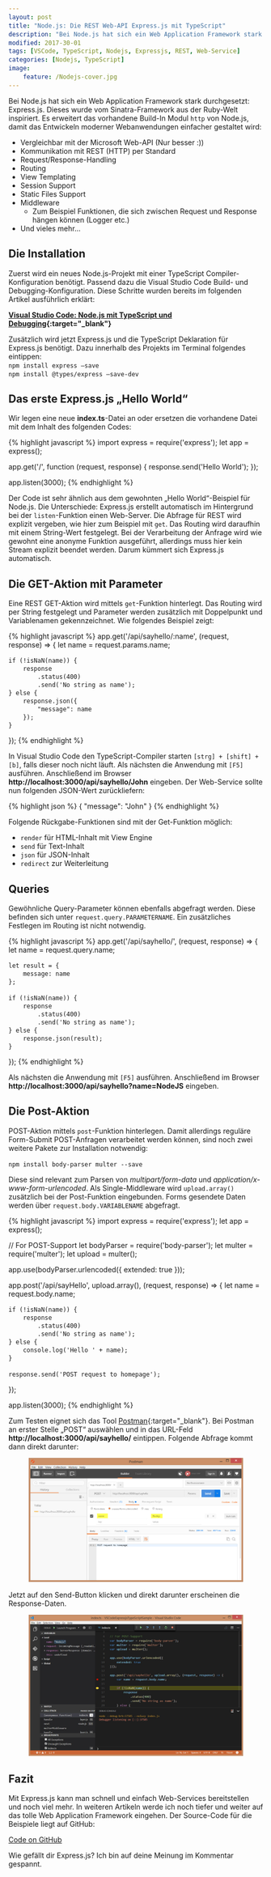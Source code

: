 ```yaml
---
layout: post
title: "Node.js: Die REST Web-API Express.js mit TypeScript"
description: "Bei Node.js hat sich ein Web Application Framework stark durchgesetzt: Express.js."
modified: 2017-30-01
tags: [VSCode, TypeScript, Nodejs, Expressjs, REST, Web-Service]
categories: [Nodejs, TypeScript]
image:
    feature: /Nodejs-cover.jpg
---
```


Bei Node.js hat sich ein Web Application Framework stark durchgesetzt: Express.js. Dieses wurde vom Sinatra-Framework aus der Ruby-Welt inspiriert. Es erweitert das vorhandene Build-In Modul `http` von Node.js, damit das Entwickeln moderner Webanwendungen einfacher gestaltet wird:  
- Vergleichbar mit der Microsoft Web-API (Nur besser :))  
- Kommunikation mit REST (HTTP) per Standard  
- Request/Response-Handling  
- Routing  
- View Templating  
- Session Support  
- Static Files Support  
- Middleware  
  - Zum Beispiel Funktionen, die sich zwischen Request und Response hängen können (Logger etc.)  
-	Und vieles mehr…  
<!-- more -->  
  
## Die Installation
Zuerst wird ein neues Node.js-Projekt mit einer TypeScript Compiler-Konfiguration benötigt. Passend dazu die Visual Studio Code Build- und Debugging-Konfiguration. Diese Schritte wurden bereits im folgenden Artikel ausführlich erklärt:  
  
  **[Visual Studio Code: Node.js mit TypeScript und Debugging](http://www.cross-platform-blog.de/tools/nodejs/typescript/visual-studio-code-nodejs-mit-typescript-und-debugging "Visual Studio Code: Node.js mit TypeScript und Debugging"){:target="_blank"}**

Zusätzlich wird jetzt Express.js und die TypeScript Deklaration für Express.js benötigt. Dazu innerhalb des Projekts im Terminal folgendes eintippen:  
`npm install express –save`  
`npm install @types/express –save-dev`  
  
## Das erste Express.js „Hello World“
Wir legen eine neue **index.ts**-Datei an oder ersetzen die vorhandene Datei mit dem Inhalt des folgenden Codes:  
  
{% highlight javascript %}
import express = require('express');
let app = express();

app.get('/', function (request, response) {
    response.send('Hello World');
});

app.listen(3000);
{% endhighlight %}
  
Der Code ist sehr ähnlich aus dem gewohnten „Hello World“-Beispiel für Node.js. Die Unterschiede: Express.js erstellt automatisch im Hintergrund bei der `listen`-Funktion einen Web-Server. Die Abfrage für REST wird explizit vergeben, wie hier zum Beispiel mit `get`. Das Routing wird daraufhin mit einem String-Wert festgelegt. Bei der Verarbeitung der Anfrage wird wie gewohnt eine anonyme Funktion ausgeführt, allerdings muss hier kein Stream explizit beendet werden. Darum kümmert sich Express.js automatisch.  
  
## Die GET-Aktion mit Parameter
Eine REST GET-Aktion wird mittels `get`-Funktion hinterlegt. Das Routing wird per String festgelegt und Parameter werden zusätzlich mit Doppelpunkt und Variablenamen gekennzeichnet. Wie folgendes Beispiel zeigt:  
  
{% highlight javascript %}
app.get('/api/sayhello/:name', (request, response) => {
    let name = request.params.name;

    if (!isNaN(name)) {
        response
            .status(400)
            .send('No string as name');
    } else {
        response.json({
            "message": name
        });
    }
});
{% endhighlight %}
  
In Visual Studio Code den TypeScript-Compiler starten `[strg] + [shift] + [b]`, falls dieser noch nicht läuft. Als nächsten die Anwendung mit `[F5]` ausführen. Anschließend im Browser **http://localhost:3000/api/sayhello/John** eingeben.
Der Web-Service sollte nun folgenden JSON-Wert zurückliefern:  
  
{% highlight json %}
{
    "message": "John"
}
{% endhighlight %}
    
Folgende Rückgabe-Funktionen sind mit der Get-Funktion möglich:  
- `render` für HTML-Inhalt mit View Engine  
- `send` für Text-Inhalt  
- `json` für JSON-Inhalt  
- `redirect` zur Weiterleitung  
  
## Queries
Gewöhnliche Query-Parameter können ebenfalls abgefragt werden. Diese befinden sich unter `request.query.PARAMETERNAME`. Ein zusätzliches Festlegen im Routing ist nicht notwendig.  
  
{% highlight javascript %}
app.get('/api/sayhello/', (request, response) => {
    let name = request.query.name;

    let result = {
        message: name
    };

    if (!isNaN(name)) {
        response
            .status(400)
            .send('No string as name');
    } else {
        response.json(result);
    }
});
{% endhighlight %}
  
Als nächsten die Anwendung mit `[F5]` ausführen. Anschließend im Browser **http://localhost:3000/api/sayhello?name=NodeJS** eingeben.
  
## Die Post-Aktion
POST-Aktion mittels `post`-Funktion hinterlegen. Damit allerdings reguläre Form-Submit POST-Anfragen verarbeitet werden können, sind noch zwei weitere Pakete zur Installation notwendig:    
  
`npm install body-parser multer --save`  
   
Diese sind relevant zum Parsen von *multipart/form-data* und *application/x-www-form-urlencoded*. Als Single-Middleware wird `upload.array()` zusätzlich bei der Post-Funktion eingebunden. Forms gesendete Daten werden über `request.body.VARIABLENAME` abgefragt.  
  
{% highlight javascript %}
import express = require('express');
let app = express();

// For POST-Support
let bodyParser = require('body-parser');
let multer = require('multer');
let upload = multer();

app.use(bodyParser.urlencoded({
    extended: true
}));

app.post('/api/sayHello', upload.array(), (request, response) => {
    let name = request.body.name;

    if (!isNaN(name)) {
        response
            .status(400)
            .send('No string as name');
    } else {
        console.log('Hello ' + name);
    }

    response.send('POST request to homepage');
});

app.listen(3000);
{% endhighlight %}
  
Zum Testen eignet sich das Tool [Postman](https://www.getpostman.com "Postman"){:target="_blank"}. Bei Postman an erster Stelle „POST“ auswählen und in das URL-Feld **http://localhost:3000/api/sayhello/** eintippen. Folgende Abfrage kommt dann direkt darunter:  
  
<figure>
	<a href="/images/03/postman-post.jpg"><img src="/images/03/postman-post.jpg" alt="Post-Anfrage mit Postman"></a>
</figure>
  
Jetzt auf den Send-Button klicken und direkt darunter erscheinen die Response-Daten.  
  
<figure>
	<a href="/images/03/vscode-expressjs-debugging.jpg"><img src="/images/03/vscode-expressjs-debugging.jpg" alt="Post-Anfrage mit Visual Studio Code debuggen"></a>
</figure>
  
## Fazit
Mit Express.js kann man schnell und einfach Web-Services bereitstellen und noch viel mehr. In weiteren Artikeln werde ich noch tiefer und weiter auf das tolle Web Application Framework eingehen.
Der Source-Code für die Beispiele liegt auf GitHub:  
    
  <div markdown="0"><a href="https://github.com/GregorBiswanger/VSCodeExpressjsTypeScriptSample" target="_blank" class="btn btn-success">Code on GitHub</a></div>
  
Wie gefällt dir Express.js? Ich bin auf deine Meinung im Kommentar gespannt.
